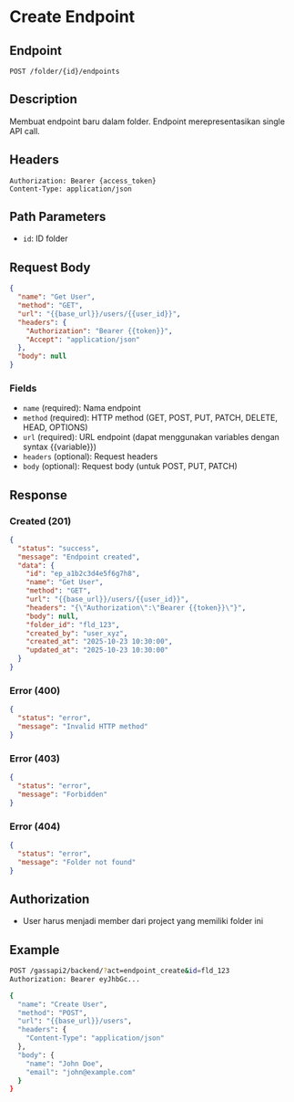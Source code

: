 # Create Endpoint

## Endpoint
`POST /folder/{id}/endpoints`

## Description
Membuat endpoint baru dalam folder. Endpoint merepresentasikan single API call.

## Headers
```
Authorization: Bearer {access_token}
Content-Type: application/json
```

## Path Parameters
- `id`: ID folder

## Request Body
```json
{
  "name": "Get User",
  "method": "GET",
  "url": "{{base_url}}/users/{{user_id}}",
  "headers": {
    "Authorization": "Bearer {{token}}",
    "Accept": "application/json"
  },
  "body": null
}
```

### Fields
- `name` (required): Nama endpoint
- `method` (required): HTTP method (GET, POST, PUT, PATCH, DELETE, HEAD, OPTIONS)
- `url` (required): URL endpoint (dapat menggunakan variables dengan syntax {{variable}})
- `headers` (optional): Request headers
- `body` (optional): Request body (untuk POST, PUT, PATCH)

## Response
### Created (201)
```json
{
  "status": "success",
  "message": "Endpoint created",
  "data": {
    "id": "ep_a1b2c3d4e5f6g7h8",
    "name": "Get User",
    "method": "GET",
    "url": "{{base_url}}/users/{{user_id}}",
    "headers": "{\"Authorization\":\"Bearer {{token}}\"}",
    "body": null,
    "folder_id": "fld_123",
    "created_by": "user_xyz",
    "created_at": "2025-10-23 10:30:00",
    "updated_at": "2025-10-23 10:30:00"
  }
}
```

### Error (400)
```json
{
  "status": "error",
  "message": "Invalid HTTP method"
}
```

### Error (403)
```json
{
  "status": "error",
  "message": "Forbidden"
}
```

### Error (404)
```json
{
  "status": "error",
  "message": "Folder not found"
}
```

## Authorization
- User harus menjadi member dari project yang memiliki folder ini

## Example
```bash
POST /gassapi2/backend/?act=endpoint_create&id=fld_123
Authorization: Bearer eyJhbGc...

{
  "name": "Create User",
  "method": "POST",
  "url": "{{base_url}}/users",
  "headers": {
    "Content-Type": "application/json"
  },
  "body": {
    "name": "John Doe",
    "email": "john@example.com"
  }
}
```
